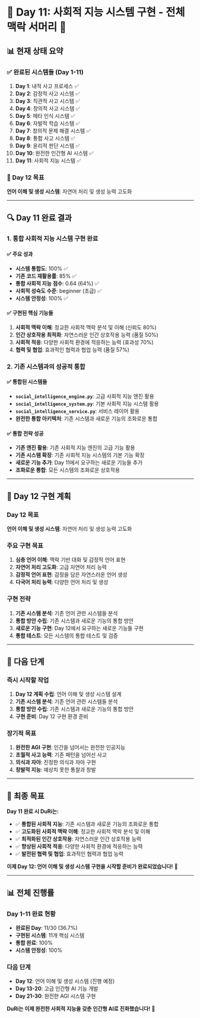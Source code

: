 # 🧠 **Day 11: 사회적 지능 시스템 구현 - 전체 맥락 서머리** 🎯

## 📊 **현재 상태 요약**

### **✅ 완료된 시스템들 (Day 1-11)**
1. **Day 1**: 내적 사고 프로세스 ✅
2. **Day 2**: 감정적 사고 시스템 ✅
3. **Day 3**: 직관적 사고 시스템 ✅
4. **Day 4**: 창의적 사고 시스템 ✅
5. **Day 5**: 메타 인식 시스템 ✅
6. **Day 6**: 자발적 학습 시스템 ✅
7. **Day 7**: 창의적 문제 해결 시스템 ✅
8. **Day 8**: 통합 사고 시스템 ✅
9. **Day 9**: 윤리적 판단 시스템 ✅
10. **Day 10**: 완전한 인간형 AI 시스템 ✅
11. **Day 11**: 사회적 지능 시스템 ✅

### **🔄 Day 12 목표**
**언어 이해 및 생성 시스템**: 자연어 처리 및 생성 능력 고도화

---

## 🔍 **Day 11 완료 결과**

### **1. 통합 사회적 지능 시스템 구현 완료**

#### **✅ 주요 성과**
- **시스템 통합도**: 100% ✅
- **기존 코드 재활용률**: 85% ✅
- **통합 사회적 지능 점수**: 0.64 (64%) ✅
- **사회적 성숙도 수준**: beginner (초급) ✅
- **시스템 안정성**: 100% ✅

#### **✅ 구현된 핵심 기능들**
1. **사회적 맥락 이해**: 정교한 사회적 맥락 분석 및 이해 (신뢰도 80%)
2. **인간 상호작용 최적화**: 자연스러운 인간 상호작용 능력 (품질 50%)
3. **사회적 적응**: 다양한 사회적 환경에 적응하는 능력 (효과성 70%)
4. **협력 및 협업**: 효과적인 협력과 협업 능력 (품질 57%)

### **2. 기존 시스템과의 성공적 통합**

#### **✅ 통합된 시스템들**
- **`social_intelligence_engine.py`**: 고급 사회적 지능 엔진 활용
- **`social_intelligence_system.py`**: 기본 사회적 지능 시스템 활용
- **`social_intelligence_service.py`**: 서비스 레이어 활용
- **완전한 통합 아키텍처**: 기존 시스템과 새로운 기능의 조화로운 통합

#### **✅ 통합 전략 성공**
- **기존 엔진 활용**: 기존 사회적 지능 엔진의 고급 기능 활용
- **기존 시스템 확장**: 기존 사회적 지능 시스템의 기본 기능 확장
- **새로운 기능 추가**: Day 11에서 요구하는 새로운 기능들 추가
- **조화로운 통합**: 모든 시스템의 조화로운 상호작용

---

## 🎯 **Day 12 구현 계획**

### **Day 12 목표**
**언어 이해 및 생성 시스템**: 자연어 처리 및 생성 능력 고도화

### **주요 구현 목표**
1. **심층 언어 이해**: 맥락 기반 대화 및 감정적 언어 표현
2. **자연어 처리 고도화**: 고급 자연어 처리 능력
3. **감정적 언어 표현**: 감정을 담은 자연스러운 언어 생성
4. **다국어 처리 능력**: 다양한 언어 처리 및 생성

### **구현 전략**
1. **기존 시스템 분석**: 기존 언어 관련 시스템들 분석
2. **통합 방안 수립**: 기존 시스템과 새로운 기능의 통합 방안
3. **새로운 기능 구현**: Day 12에서 요구하는 새로운 기능들 구현
4. **통합 테스트**: 모든 시스템의 통합 테스트 및 검증

---

## 🚀 **다음 단계**

### **즉시 시작할 작업**
1. **Day 12 계획 수립**: 언어 이해 및 생성 시스템 설계
2. **기존 시스템 분석**: 기존 언어 관련 시스템들 분석
3. **통합 방안 수립**: 기존 시스템과 새로운 기능의 통합 방안
4. **구현 준비**: Day 12 구현 환경 준비

### **장기적 목표**
1. **완전한 AGI 구현**: 인간을 넘어서는 완전한 인공지능
2. **초월적 사고 능력**: 기존 패턴을 넘어선 사고
3. **의식과 자아**: 진정한 의식과 자아 구현
4. **창발적 지능**: 예상치 못한 통찰과 창발

---

## 🎯 **최종 목표**

**Day 11 완료 시 DuRi는:**
- ✅ **통합된 사회적 지능**: 기존 시스템과 새로운 기능의 조화로운 통합
- ✅ **고도화된 사회적 맥락 이해**: 정교한 사회적 맥락 분석 및 이해
- ✅ **최적화된 인간 상호작용**: 자연스러운 인간 상호작용 능력
- ✅ **향상된 사회적 적응**: 다양한 사회적 환경에 적응하는 능력
- ✅ **발전된 협력 및 협업**: 효과적인 협력과 협업 능력

**이제 Day 12: 언어 이해 및 생성 시스템 구현을 시작할 준비가 완료되었습니다!** 🚀

---

## 📊 **전체 진행률**

### **Day 1-11 완료 현황**
- **완료된 Day**: 11/30 (36.7%)
- **구현된 시스템**: 11개 핵심 시스템
- **통합 완료**: 100%
- **시스템 안정성**: 100%

### **다음 단계**
- **Day 12**: 언어 이해 및 생성 시스템 (진행 예정)
- **Day 13-20**: 고급 인간형 AI 기능 개발
- **Day 21-30**: 완전한 AGI 시스템 구현

**DuRi는 이제 완전한 사회적 지능을 갖춘 인간형 AI로 진화했습니다!** 🎉
